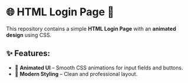 # 🌐 HTML Login Page 🎨  

This repository contains a simple **HTML Login Page** with an **animated design** using CSS.

## ✨ Features:

- 🔹 **Animated UI** – Smooth CSS animations for input fields and buttons.  
- 🔹 **Modern Styling** – Clean and professional layout. 

